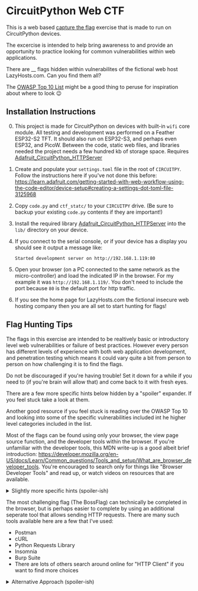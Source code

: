 # CircuitPython Web CTF

This is a web based [capture the flag](https://en.wikipedia.org/wiki/Capture_the_flag_(cybersecurity)) exercise that is made to run on CircuitPython devices.

The excercise is intended to help bring awareness to and provide an opportunity to practice looking for common vulnerabilities within web applications. 

There are __ flags hidden within vulnerabilites of the fictional web host LazyHosts.com. Can you find them all?

The [OWASP Top 10 List](https://owasp.org/www-project-top-ten/) might be a good thing to peruse for inspiration about where to look 😉

## Installation Instructions

0. This project is made for CircuitPython on devices with built-in `wifi` core module. All testing and development was performed on a Feather ESP32-S2 TFT. It should also run on ESP32-S3, and perhaps even ESP32, and PicoW. Between the code, static web files, and libraries needed the project needs a few hundred kb of storage space. Requires [Adafruit_CircuitPython_HTTPServer](https://github.com/adafruit/Adafruit_CircuitPython_HTTPServer)
1. Create and populate your `settings.toml` file in the root of `CIRCUITPY`. Follow the instructions here if you've not done this before: https://learn.adafruit.com/getting-started-with-web-workflow-using-the-code-editor/device-setup#creating-a-settings-dot-toml-file-3125968
2. Copy `code.py` and `ctf_statc/` to your `CIRCUITPY` drive. (Be sure to backup your existing `code.py` contents if they are important!)
3. Install the required library [Adafruit_CircuitPython_HTTPServer](https://github.com/adafruit/Adafruit_CircuitPython_HTTPServer) into the `lib/` directory on your device.
4. If you connect to the serial console, or if your device has a display you should see it output a message like:

    ```Started development server on http://192.168.1.119:80```
5. Open your browser (on a PC connected to the same network as the micro-controller) and load the indicated IP in the browser. For my example it was `http://192.168.1.119/`. You don't need to include the port because `80` is the default port for http traffic.
6. If you see the home page for LazyHosts.com the fictional insecure web hosting company then you are all set to start hunting for flags!

## Flag Hunting Tips

The flags in this exercise are intended to be realtively basic or introductory level web vulnerabilities or failure of best practices. However every person has different levels of experience with both web application development, and penetration testing which means it could vary quite a bit from person to person on how challenging it is to find the flags.

Do not be discouraged if you're having trouble! Set it down for a while if you need to (if you're brain will allow that) and come back to it with fresh eyes.

There are a few more specific hints below hidden by a "spoiler" expander. If you feel stuck take a look at them.

Another good resource if you feel stuck is reading over the OWASP Top 10 and looking into some of the specific vulnerabilities included int he higher level categories included in the list.

Most of the flags can be found using only your browser, the view page source function, and the developer tools within the browser. If you're unfamiliar with the developer tools, this MDN write-up is a good albeit brief introduction: https://developer.mozilla.org/en-US/docs/Learn/Common_questions/Tools_and_setup/What_are_browser_developer_tools. You're encouraged to search only for things like "Browser Developer Tools" and read up, or watch videos on resources that are available.


<details>
  <summary>Slightly more specific hints (spoiler-ish)</summary>

   Flags are hidden in many places. Here are a few hints and things to look out for:
   
   - hidden pages
   - headers and data sent by the server that isn't ordinarily visible directly to the user
   - elements within pages that are intended to be hidden for some users
   - weak username / password combinations
   - read the text on all the pages, it can contain hints about other things to look for
   - files that were "unintentionally" made public

</details>

The most challenging flag (The BossFlag) can technically be completed in the browser, but is perhaps easier to complete by using an additional seperate tool that allows sending HTTP requests. There are many such tools available here are a few that I've used:
- Postman
- cURL
- Python Requests Library
- Insomnia
- Burp Suite
- There are lots of others search around online for "HTTP Client" if you want to find more choices 

<details>
  <summary>Alternative Approach (spoiler-ish)</summary>
   
   The primary intended user path is to explore and inspect the web application using browsers and other web based tools. However, the CTF could be completed via alternative means by analysis of the python code and static web files to understand how the web application works and recover the flags that way.

   If you already found the flags via the web front end you could make a second attempt a hile later by analyzing the code. This could add a slight bit of replay-ability to the CTF.
</details>